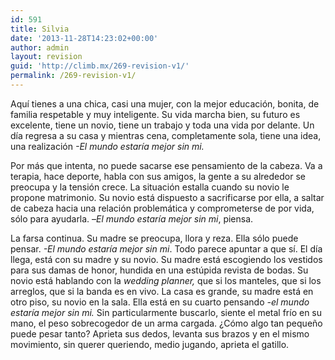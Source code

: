 ```yaml
---
id: 591
title: Silvia
date: '2013-11-28T14:23:02+00:00'
author: admin
layout: revision
guid: 'http://climb.mx/269-revision-v1/'
permalink: /269-revision-v1/
---
```


Aquí tienes a una chica, casi una mujer, con la mejor educación, bonita, de familia respetable y muy inteligente. Su vida marcha bien, su futuro es excelente, tiene un novio, tiene un trabajo y toda una vida por delante. Un día regresa a su casa y mientras cena, completamente sola, tiene una idea, una realización *-El mundo estaría mejor sin mi.*

Por más que intenta, no puede sacarse ese pensamiento de la cabeza. Va a terapia, hace deporte, habla con sus amigos, la gente a su alrededor se preocupa y la tensión crece. La situación estalla cuando su novio le propone matrimonio. Su novio está dispuesto a sacrificarse por ella, a saltar de cabeza hacia una relación problemática y comprometerse de por vida, sólo para ayudarla. –*El mundo estaría mejor sin mi*, piensa.

La farsa continua. Su madre se preocupa, llora y reza. Ella sólo puede pensar. *-El mundo estaría mejor sin mi*. Todo parece apuntar a que sí. El día llega, está con su madre y su novio. Su madre está escogiendo los vestidos para sus damas de honor, hundida en una estúpida revista de bodas. Su novio está hablando con la *wedding planner,* que si los manteles, que si los arreglos, que si la banda es en vivo. La casa es grande, su madre está en otro piso, su novio en la sala. Ella está en su cuarto pensando *-el mundo estaría mejor sin mi.* Sin particularmente buscarlo, siente el metal frío en su mano, el peso sobrecogedor de un arma cargada. ¿Cómo algo tan pequeño puede pesar tanto? Aprieta sus dedos, levanta sus brazos y en el mismo movimiento, sin querer queriendo, medio jugando, aprieta el gatillo.
